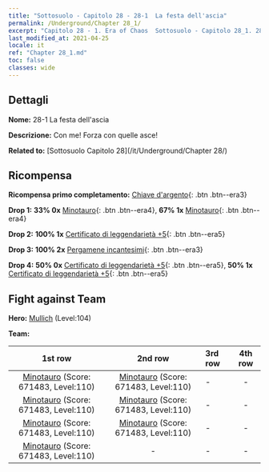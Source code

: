 ```yaml
---
title: "Sottosuolo - Capitolo 28 - 28-1  La festa dell'ascia"
permalink: /Underground/Chapter 28_1/
excerpt: "Capitolo 28 - 1. Era of Chaos  Sottosuolo - Capitolo 28_1. 28-1  La festa dell'ascia"
last_modified_at: 2021-04-25
locale: it
ref: "Chapter 28_1.md"
toc: false
classes: wide
---
```


## Dettagli

 **Nome:** 28-1  La festa dell'ascia

 **Descrizione:**       Con me! Forza con quelle asce!

 **Related to:** [Sottosuolo Capitolo 28](/it/Underground/Chapter 28/)

## Ricompensa

 **Ricompensa primo completamento:** [Chiave d'argento](/ItemsIT/con_693/){: .btn .btn--era3}

 **Drop 1:** **33% 0x** [Minotauro](/ItemsIT/unt_248/){: .btn .btn--era4}, **67% 1x** [Minotauro](/ItemsIT/unt_248/){: .btn .btn--era4}

 **Drop 2:** **100% 1x** [Certificato di leggendarietà +5](/ItemsIT/mat_102/){: .btn .btn--era5}

 **Drop 3:** **100% 2x** [Pergamene incantesimi](/ItemsIT/con_694/){: .btn .btn--era3}

 **Drop 4:** **50% 0x** [Certificato di leggendarietà +5](/ItemsIT/mat_102/){: .btn .btn--era5}, **50% 1x** [Certificato di leggendarietà +5](/ItemsIT/mat_102/){: .btn .btn--era5}


## Fight against Team
 **Hero:** [Mullich](/it/heroes/Mullich/) (Level:104)

 **Team:**


  | 1st row | 2nd row | 3rd row | 4th row |
  |:----:|:----:|:----|:----:|
  | [Minotauro](/it/units/Minotaur/) (Score: 671483, Level:110)  | [Minotauro](/it/units/Minotaur/) (Score: 671483, Level:110)  | - | - |
  | [Minotauro](/it/units/Minotaur/) (Score: 671483, Level:110)  | [Minotauro](/it/units/Minotaur/) (Score: 671483, Level:110)  | - | - |
  | [Minotauro](/it/units/Minotaur/) (Score: 671483, Level:110)  | [Minotauro](/it/units/Minotaur/) (Score: 671483, Level:110)  | - | - |
  | [Minotauro](/it/units/Minotaur/) (Score: 671483, Level:110)  | - | - | - |


